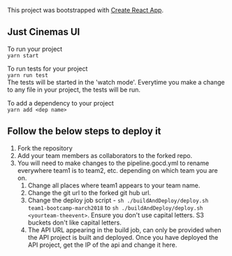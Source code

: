 This project was bootstrapped with [Create React App](https://github.com/facebookincubator/create-react-app).

## Just Cinemas UI

To run your project  
```yarn start```

To run tests for your project  
```yarn run test```  
The tests will be started in the 'watch mode'. Everytime you make a change to any file in your project, the tests will be run.

To add a dependency to your project  
```yarn add <dep name>```


## Follow the below steps to deploy it

1. Fork the repository
2. Add your team members as collaborators to the forked repo.
3. You will need to make changes to the pipeline.gocd.yml to rename everywhere team1 is to team2, etc. depending on which team you are on.
    1. Change all places where team1 appears to your team name.
    2. Change the git url to the forked git hub url.
    3. Change the deploy job script - ```sh ./buildAndDeploy/deploy.sh team1-bootcamp-march2018``` to ```sh ./buildAndDeploy/deploy.sh <yourteam-theevent>```. Ensure you don't use capital letters. S3 buckets don't like capital letters.  
    4. The API URL appearing in the build job, can only be provided when the API project is built and deployed. Once you have deployed the API project, get the IP of the api and change it here.
    
     